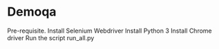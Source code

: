 # Demoqa
Pre-requisite.
Install Selenium Webdriver
Install Python 3
Install Chrome driver
Run the script run_all.py
